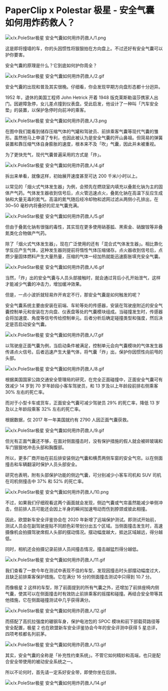 # PaperClip x Polestar 极星 - 安全气囊如何用炸药救人？

![x/x.PoleStar极星 安全气囊如何用炸药救人/1.png](https://file.hsyhx.top/iPaperClipICU/web/assets/image/文字稿/x/x.PoleStar极星%20安全气囊如何用炸药救人/1.png?imageMogr2/format/avif)

这是即将撞墙的车，你的头因惯性将狠狠拍在方向盘上。不过还好有安全气囊可以护你要害。

安全气囊的原理是什么？它到底如何护你周全？

![x/x.PoleStar极星 安全气囊如何用炸药救人/2.gif](https://file.hsyhx.top/iPaperClipICU/web/assets/image/文字稿/x/x.PoleStar极星%20安全气囊如何用炸药救人/2.gif?imageMogr2/format/avif)

安全气囊的出现和普及其实很晚。仔细看，你会发现早期方向盘形态都十分迥异。

1952 年，退休的美国工程师 John Hetrick 开着 1948 版克莱斯勒温莎携家人出门。因避障急停，女儿差点撞到仪表盘。受此启发，他设计了一种叫「汽车安全垫」的装置，以保护急停时向前冲的乘客。

![x/x.PoleStar极星 安全气囊如何用炸药救人/3.png](https://file.hsyhx.top/iPaperClipICU/web/assets/image/文字稿/x/x.PoleStar极星%20安全气囊如何用炸药救人/3.png?imageMogr2/format/avif)

在图中我们能看到储存压缩气体的气罐和驾驶员、前排乘客气囊等现代气囊的雏形。虽然他马上申请了专利，也因此被认为是安全气囊的开山鼻祖。但简易的弹簧装置和靠压缩气体自身膨胀的速度，根本来不及「吹」气囊，因此并未被重视。

为了更快充气，现代气囊普遍采用的方式是「炸」。

![x/x.PoleStar极星 安全气囊如何用炸药救人/4.gif](https://file.hsyhx.top/iPaperClipICU/web/assets/image/文字稿/x/x.PoleStar极星%20安全气囊如何用炸药救人/4.gif?imageMogr2/format/avif)

拆出来单看，就像这样，初始展开速度甚至可达 200 千米/小时以上。

以常见的「烟火式气体发生器」为例，会预先在燃烧室内填充以叠氮化钠为主的固体产气药。气体发生器收到信号后，点火管迅速点火，叠氮化钠在高温下反应生成钠和大量无毒的氮气。高温的氮气随后经冷却物和滤网过滤从两侧小孔排出，在 30\~50 毫秒内将叠好的尼龙气囊充满。

![x/x.PoleStar极星 安全气囊如何用炸药救人/5.gif](https://file.hsyhx.top/iPaperClipICU/web/assets/image/文字稿/x/x.PoleStar极星%20安全气囊如何用炸药救人/5.gif?imageMogr2/format/avif)

但由于叠氮化钠有很强的毒性，其实现在更多使用硝基胍、黑索金、硝酸铵等非叠氮类化合物做产气药。

除了「烟火式气体发生器」，现在广泛使用的还有「混合式气体发生器」。相比靠化学反应产生气体，这种发生器则提前将惰性气体压缩储存。点火器收到信号后，点燃少量固体燃料产生大量热量，压缩的气体一经加热就能迅速膨胀填充安全气囊。

![x/x.PoleStar极星 安全气囊如何用炸药救人/6.gif](https://file.hsyhx.top/iPaperClipICU/web/assets/image/文字稿/x/x.PoleStar极星%20安全气囊如何用炸药救人/6.gif?imageMogr2/format/avif)

当然，「炸」出的安全气囊与人员头部接触时，就会通过背后小孔开始泄气，这样才能减少气囊的冲击力，增加缓冲效果。

但是，一点小波折就轻易炸开肯定不行，那安全气囊是如何触发的呢？

安全气囊系统主要由安装在前端、车轮等处的传感器，安装在驾驶座附近的安全气囊控制单元和安装在方向盘、仪表盘等处的气囊模块组成。当碰撞发生时，传感器会将加速度、角度等信号传给控制单元。后者分析后确定碰撞类型和强度，然后决定是否启动安全气囊。

![x/x.PoleStar极星 安全气囊如何用炸药救人/7.gif](https://file.hsyhx.top/iPaperClipICU/web/assets/image/文字稿/x/x.PoleStar极星%20安全气囊如何用炸药救人/7.gif?imageMogr2/format/avif)

以驾驶座正面气囊为例，当启动条件被满足，控制单元会向气囊模块的气体发生器传递点火信号。后者迅速产生大量气体，将气囊「炸」出，保护你因惯性向前甩的头部。

![x/x.PoleStar极星 安全气囊如何用炸药救人/8.gif](https://file.hsyhx.top/iPaperClipICU/web/assets/image/文字稿/x/x.PoleStar极星%20安全气囊如何用炸药救人/8.gif?imageMogr2/format/avif)

根据美国国家公路交通安全管理局的研究，在完全正面碰撞中，正面安全气囊可有效减少 14 岁到 70 岁年龄段小客车驾驶员，和 13 岁及以上年龄段前排右侧乘客 30% 左右的死亡率。

而对于小型卡车或货车，正面安全气囊可减少驾驶员 29% 的死亡率，降低 13 岁及以上年龄段乘客 32% 左右的死亡率。

根据数据，仅 2017 年一年美国就约有 2790 人因正面气囊获救。

![x/x.PoleStar极星 安全气囊如何用炸药救人/9.gif](https://file.hsyhx.top/iPaperClipICU/web/assets/image/文字稿/x/x.PoleStar极星%20安全气囊如何用炸药救人/9.gif?imageMogr2/format/avif)

但光有正面气囊还不够，在面对侧面撞击时，没有保护措施的假人就会被碎玻璃和车门狠狠地冲击头部和胸腹部。

所以，更多厂商开始在前后排安装侧边气囊和横贯两侧车窗的安全气帘。以在侧面撞击和车辆翻滚时保护人员头部安全。

研究也表明，附有头部保护功能的侧边气囊，可分别减少小客车司机和 SUV 司机在司机侧撞击中 37% 和 52% 的死亡率。

![x/x.PoleStar极星 安全气囊如何用炸药救人/10.png](https://file.hsyhx.top/iPaperClipICU/web/assets/image/文字稿/x/x.PoleStar极星%20安全气囊如何用炸药救人/10.png?imageMogr2/format/avif)

不过，如果我们仔细观看这两个画面就会发现，侧边气囊或气帘虽然能减少单侧冲击，但前排人员可能还会因上半身的瞬间加速甩动而伤到脖颈或彼此相撞。

因此，欧盟新车安全评鉴协会在 2020 年新增了远端保护测试。即测试开始前，测试人员会在副驾驶座贴不同颜色彩带划分出五个区域。当侧面撞击发生时，高速摄像机会拍摄驾驶席假人头部的摆动情况。摆动幅度越大，抵达区域越远，得分越低。

同时，相机还会拍摄记录前排人员间撞击情况，撞击越猛烈得分越低。

![x/x.PoleStar极星 安全气囊如何用炸药救人/11.gif](https://file.hsyhx.top/iPaperClipICU/web/assets/image/文字稿/x/x.PoleStar极星%20安全气囊如何用炸药救人/11.gif?imageMogr2/format/avif)

我们查看了一款今年在测试中表现不佳的车型，发现因撞击时头部摆动幅度过大，且缺乏前排乘客保护措施。它在满分 16 分的侧面撞击测试中只得到 10.7 分。

而像极星 2 这样的车型，除了前面提到的所有气囊之外，还增加了前排座椅内侧气囊，使其可以在侧面撞击时有效防止前排乘客的摇摆和碰撞。再结合安全带等其他措施，它在侧面碰撞测试中几乎获得满分。

![x/x.PoleStar极星 安全气囊如何用炸药救人/12.gif](https://file.hsyhx.top/iPaperClipICU/web/assets/image/文字稿/x/x.PoleStar极星%20安全气囊如何用炸药救人/12.gif?imageMogr2/format/avif)

而搭配了高抗拉强度的硼钢车身，保护电池包的 SPOC 模块和前下部载荷路径等安全配置，极星 2 也在欧盟新车安全评鉴协会今年的安全评测中获得 5 星总评，四项考核都名列前茅。

![x/x.PoleStar极星 安全气囊如何用炸药救人/13.gif](https://file.hsyhx.top/iPaperClipICU/web/assets/image/文字稿/x/x.PoleStar极星%20安全气囊如何用炸药救人/13.gif?imageMogr2/format/avif)

其实，安全气囊的全称是「补充性约束系统」。不管它如何精妙和高端，也只是配合安全带使用的被动安全系统之一。

所以不论何时，首先请一定系好安全带，即使你坐在后排。

![x/x.PoleStar极星 安全气囊如何用炸药救人/14.gif](https://file.hsyhx.top/iPaperClipICU/web/assets/image/文字稿/x/x.PoleStar极星%20安全气囊如何用炸药救人/14.gif?imageMogr2/format/avif)
